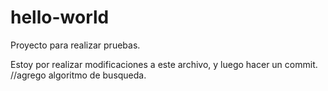 # hello-world
Proyecto para realizar pruebas.

Estoy por realizar modificaciones a este archivo, y luego hacer un commit.
//agrego algoritmo de busqueda.

